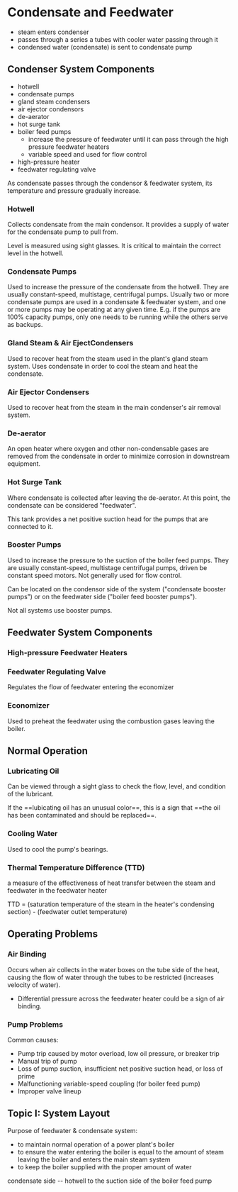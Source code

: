 # Condensate and Feedwater
- steam enters condenser
- passes through a series a tubes with cooler water passing through it
- condensed water (condensate) is sent to condensate pump

## Condenser System Components
- hotwell
- condensate pumps
- gland steam condensers
- air ejector condensors
- de-aerator
- hot surge tank
- boiler feed pumps
	- increase the pressure of feedwater until it can pass through the high pressure feedwater heaters
	- variable speed and used for flow control
- high-pressure heater
- feedwater regulating valve

As condensate passes through the condensor & feedwater system, its temperature and pressure gradually increase.

### Hotwell
Collects condensate from the main condensor. It provides a supply of water for the condensate pump to pull from.

Level is measured using sight glasses. It is critical to maintain the correct level in the hotwell.

### Condensate Pumps
Used to increase the pressure of the condensate from the hotwell. They are usually constant-speed, multistage, centrifugal pumps.
Usually two or more condensate pumps are used in a condensate & feedwater system, and one or more pumps may be operating at any given time. E.g. if the pumps are 100% capacity pumps, only one needs to be running while the others serve as backups.

### Gland Steam & Air EjectCondensers
Used to recover heat from the steam used in the plant's gland steam system. Uses condensate in order to cool the steam and heat the condensate.

### Air Ejector Condensers
Used to recover heat from the steam in the main condenser's air removal system.

### De-aerator
An open heater where oxygen and other non-condensable gases are removed from the condensate in order to minimize corrosion in downstream equipment.

### Hot Surge Tank
Where condensate is collected after leaving the de-aerator. At this point, the condensate can be considered "feedwater".

This tank provides a net positive suction head for the pumps that are connected to it.

### Booster Pumps
Used to increase the pressure to the suction of the boiler feed pumps. They are usually constant-speed, multistage centrifugal pumps, driven be constant speed motors. Not generally used for flow control.

Can be located on the condensor side of the system ("condensate booster pumps") or on the feedwater side ("boiler feed booster pumps").

Not all systems use booster pumps.

## Feedwater System Components

### High-pressure Feedwater Heaters

### Feedwater Regulating Valve
Regulates the flow of feedwater entering the economizer

### Economizer
Used to preheat the feedwater using the combustion gases leaving the boiler.

## Normal Operation

### Lubricating Oil
Can be viewed through a sight glass to check the flow, level, and condition of the lubricant.

If the ==lubicating oil has an unusual color==, this is a sign that ==the oil has been contaminated and should be replaced==.

### Cooling Water
Used to cool the pump's bearings.


### Thermal Temperature Difference (TTD)
a measure of the effectiveness of heat transfer between the steam and feedwater in the feedwater heater

TTD = (saturation temperature of the steam in the heater's condensing section) - (feedwater outlet temperature)


## Operating Problems

### Air Binding
Occurs when air collects in the water boxes on the tube side of the heat, causing the flow of water through the tubes to be restricted (increases velocity of water).

-	Differential pressure across the feedwater heater could be a sign of air binding.

### Pump Problems
Common causes:
-	Pump trip caused by motor overload, low oil pressure, or breaker trip
-	Manual trip of pump
-	Loss of pump suction, insufficient net positive suction head, or loss of prime
-	Malfunctioning variable-speed coupling (for boiler feed pump)
-	Improper valve lineup

## Topic I: System Layout
Purpose of feedwater & condensate system:
-	to maintain normal operation of a power plant's boiler
-	to ensure the water entering the boiler is equal to the amount of steam leaving the boiler and enters the main steam system
-	to keep the boiler supplied with the proper amount of water

condensate side -- hotwell to the suction side of the boiler feed pump